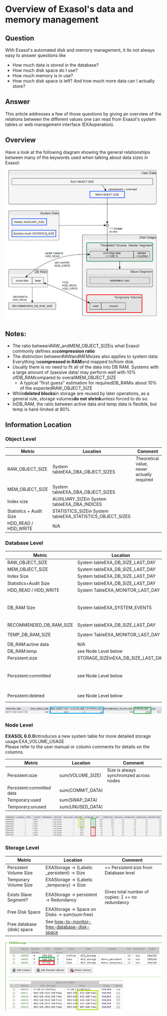 # Overview of Exasol's data and memory management 
## Question

With Exasol's automated disk and memory management, it its not always easy to answer questions like

* How much data is stored in the database?
* How much disk space do I use?
* How much memory is in use?
* How much disk space is left? And how much more data can I actually store?

## Answer

This article addresses a few of those questions by giving an overview of the relations between the different values one can read from Exasol's system tables or web management interface (EXAoperation).

## Overview

Have a look at the following diagram showing the general relationships between many of the keywords used when talking about data sizes in Exasol:

![](images/Data_Sizes_Overview.PNG)

## Notes:

* The ratio betweenRAW_andMEM_OBJECT_SIZEis what Exasol commonly defines as**compression ratio**
* The distinction betweenRAWandMEMsizes also applies to system data: Everything is**compressed in RAM**and mapped to/from disk.
* Usually there is no need to fit all of the data into DB RAM. Systems with a large amount of /passive data/ may perform well with 10% ofDB_RAMcompared to overallMEM_OBJECT_SIZE
	+ A typical "first guess" estimation for requiredDB_RAMis about 10% of the expectedRAW_OBJECT_SIZE
* While**deleted blocks**in storage are reused by later operations, as a general rule, storage volumes**do not shrink**unless forced to do so.
* InDB_RAM, the ratio between active data and temp data is flexible, but temp is hard-limited at 80%.

## Information Location

### Object Level



| Metric | Location | Comment |
| --- | --- | --- |
| RAW_OBJECT_SIZE | System tableEXA_DBA_OBJECT_SIZES | Theoretical value, never actually required |
| MEM_OBJECT_SIZE | System tableEXA_DBA_OBJECT_SIZES | 
| Index size | AUXILIARY_SIZEin System tableEXA_DBA_INDICES | 
| Statistics + Audit Size | STATISTICS_SIZEin System tableEXA_STATISTICS_OBJECT_SIZES | 
| HDD_READ / HDD_WRITE | N/A | 

### Database Level



| Metric | Location | Comment |
| --- | --- | --- |
| RAW_OBJECT_SIZE | System tableEXA_DB_SIZE_LAST_DAY | 
| MEM_OBJECT_SIZE | System tableEXA_DB_SIZE_LAST_DAY | 
| Index Size | System tableEXA_DB_SIZE_LAST_DAY | 
| Statistics+Audit Size | System tableEXA_DB_SIZE_LAST_DAY | 
| HDD_READ / HDD_WRITE | System TableEXA_MONITOR_LAST_DAY | 
| DB_RAM Size | System tableEXA_SYSTEM_EVENTS | You can assume that the database will always "use" all that RAM and does not yield to others. |
| RECOMMENDED_DB_RAM_SIZE | System tableEXA_DB_SIZE_LAST_DAY | 
| TEMP_DB_RAM_SIZE | System TableEXA_MONITOR_LAST_DAY | == (DB_RAM:temp + Temporary:used) |
| DB_RAM:active data | N/A | 
| DB_RAM:temp | see Node Level below | 
| Persistent:size | STORAGE_SIZEinEXA_DB_SIZE_LAST_DAY | 
| Persistent:committed | see Node Level below | ~= ( MEM_OBJECT_SIZE + AUXILIARY_SIZE + STATISTICS_SIZE ) |
| Persistent:deleted | see Node Level below | size = committed * (100 / USE ) |

![](images/DB_SIZE.PNG)

### Node Level

**EXASOL 6.0.0**introduces a new system table for more detailed storage usage:EXA_VOLUME_USAGE  
Please refer to the user manual or column comments for details on the columns.



| Metric | Location | Comment |
| --- | --- | --- |
| Persistent:size | sum(VOLUME_SIZE) | Size is always synchronized across nodes |
| Persistent:committed data | sum(COMMIT_DATA) | 
| Temporary:used | sum(SWAP_DATA) | 
| Temporary:unused | sum(UNUSED_DATA) | 

![](images/VOLUME_USAGE.PNG)

### Storage Level



| Metric | Location | Comment |
| --- | --- | --- |
| Persistent Volume Size | EXAStorage -> (Labels: <dbname>_persistent) -> Size | == Persistent:size from Database level |
| Temporary Volume Size | EXAStorage -> (Labels: <dbname>_temporary) -> Size | 
| Exists Slave Segment? | EXAStorage -> persistent -> Redundancy | Gives total number of copies: 1 == no redundancy |
| Free Disk Space | EXAStorage -> Space on Disks -> sum(sum:free) | 
| Free database (disk) space | See [how-to-monitor-free-database-disk-space](https://community.exasol.com/t5/environment-management/how-to-monitor-free-database-disk-space/ta-p/1364) | 

![](images/storage.png)

